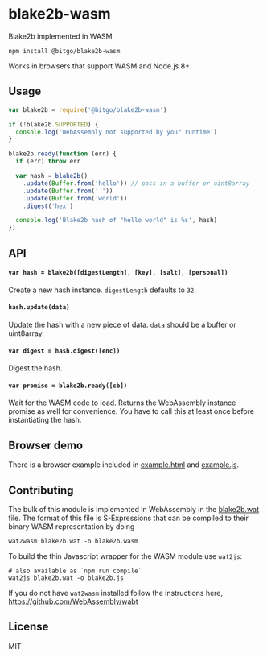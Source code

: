 # blake2b-wasm

Blake2b implemented in WASM

```
npm install @bitgo/blake2b-wasm
```

Works in browsers that support WASM and Node.js 8+.

## Usage

``` js
var blake2b = require('@bitgo/blake2b-wasm')

if (!blake2b.SUPPORTED) {
  console.log('WebAssembly not supported by your runtime')
}

blake2b.ready(function (err) {
  if (err) throw err

  var hash = blake2b()
    .update(Buffer.from('hello')) // pass in a buffer or uint8array
    .update(Buffer.from(' '))
    .update(Buffer.from('world'))
    .digest('hex')

  console.log('Blake2b hash of "hello world" is %s', hash)
})
```

## API

#### `var hash = blake2b([digestLength], [key], [salt], [personal])`

Create a new hash instance. `digestLength` defaults to `32`.

#### `hash.update(data)`

Update the hash with a new piece of data. `data` should be a buffer or uint8array.

#### `var digest = hash.digest([enc])`

Digest the hash.

#### `var promise = blake2b.ready([cb])`

Wait for the WASM code to load. Returns the WebAssembly instance promise as well for convenience.
You have to call this at least once before instantiating the hash.

## Browser demo

There is a browser example included in [example.html](example.html) and [example.js](example.js).

## Contributing

The bulk of this module is implemented in WebAssembly in the [blake2b.wat](blake2b.wat) file.
The format of this file is S-Expressions that can be compiled to their binary WASM representation by doing

```
wat2wasm blake2b.wat -o blake2b.wasm
```

To build the thin Javascript wrapper for the WASM module use `wat2js`:

```
# also available as `npm run compile`
wat2js blake2b.wat -o blake2b.js
```

If you do not have `wat2wasm` installed follow the instructions here, https://github.com/WebAssembly/wabt

## License

MIT
